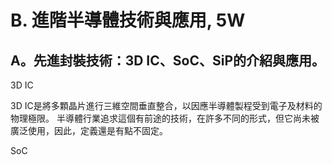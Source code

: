 # B. 進階半導體技術與應用, 5W 

## A。先進封裝技術：3D IC、SoC、SiP的介紹與應用。 

3D IC

3D IC是將多顆晶片進行三維空間垂直整合，以因應半導體製程受到電子及材料的物理極限。 
半導體行業追求這個有前途的技術，在許多不同的形式，但它尚未被廣泛使用，因此，定義還是有點不固定。

SoC
